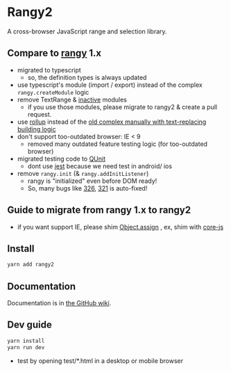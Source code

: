 Rangy2
=====

A cross-browser JavaScript range and selection library.

## Compare to [rangy](https://github.com/timdown/rangy) 1.x
+ migrated to typescript
    - so, the definition types is always updated
+ use typescript's module (import / export) instead of the complex `rangy.createModule` logic
+ remove TextRange & [inactive](https://github.com/timdown/rangy/tree/master/src/modules/inactive) modules
    - if you use those modules, please migrate to rangy2 & create a pull request.
+ use [rollup](https://rollupjs.org) instead of the
  [old complex manually with text-replacing building logic](https://github.com/timdown/rangy/blob/master/builder/build.js)
+ don't support too-outdated browser: IE < 9
    - removed many outdated feature testing logic (for too-outdated browser)
+ migrated testing code to [QUnit](https://qunitjs.com/)
    - dont use [jest](https://jestjs.io/) because we need test in android/ ios
+ remove `rangy.init` (& `rangy.addInitListener`)
    - rangy is "initialized" even before DOM ready!
    - So, many bugs like [326](https://github.com/timdown/rangy/issues/326),
      [321](https://github.com/timdown/rangy/issues/321) is auto-fixed!

## Guide to migrate from rangy 1.x to rangy2
+ if you want support IE, please shim [Object.assign](http://kangax.github.io/compat-table/es6/#test-Object_static_methods_Object.assign)
  , ex, shim with [core-js](https://www.npmjs.com/package/core-js)

## Install
```bash
yarn add rangy2
```

## Documentation

Documentation is in [the GitHub wiki](https://github.com/timdown/rangy/wiki). 

## Dev guide
```bash
yarn install
yarn run dev
```
+ test by opening test/*.html in a desktop or mobile browser
